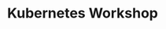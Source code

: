 ---
title: "Kubernetes Workshop"
description: "This learning path provides an introduction to Kubernetes, focusing on its architecture, components, and how to manage clusters effectively."
weight: 1
banner: "98e16360-a366-4b78-8e0a-031da07fdacb/images/exoscale-icon.svg"
---
